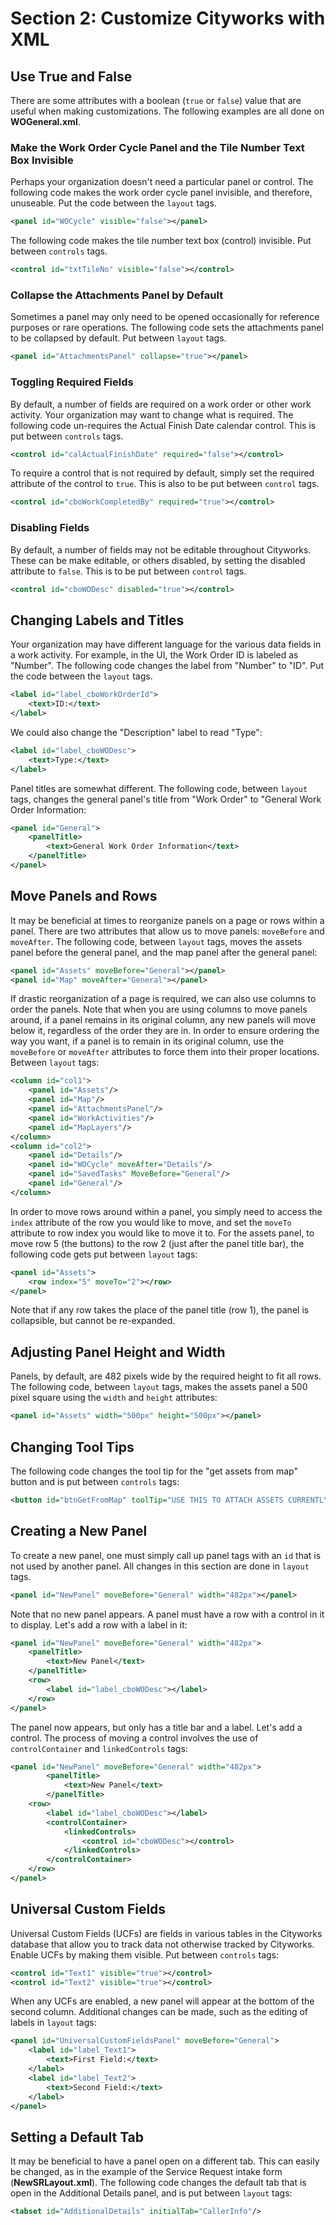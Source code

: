 # Section 2: Customize Cityworks with XML

## Use True and False
There are some attributes with a boolean (`true` or `false`) value that are useful when making customizations. The following examples are all done on **WOGeneral.xml**.

### Make the Work Order Cycle Panel and the Tile Number Text Box Invisible
Perhaps your organization doesn't need a particular panel or control. The following code makes the work order cycle panel invisible, and therefore, unuseable. Put the code between the `layout` tags.

```xml
<panel id="WOCycle" visible="false"></panel>
```
The following code makes the tile number text box (control) invisible. Put between `controls` tags.

```xml
<control id="txtTileNo" visible="false"></control>
```
### Collapse the Attachments Panel by Default

Sometimes a panel may only need to be opened occasionally for reference purposes or rare operations. The following code sets the attachments panel to be collapsed by default. Put between `layout` tags.

```xml
<panel id="AttachmentsPanel" collapse="true"></panel>
```
### Toggling Required Fields
By default, a number of fields are required on a work order or other work activity. Your organization may want to change what is required. The following code un-requires the Actual Finish Date calendar control. This is put between `controls` tags.

```xml
<control id="calActualFinishDate" required="false"></control>
```
To require a control that is not required by default, simply set the required attribute of the control to `true`. This is also to be put between `control` tags.

```xml
<control id="cboWorkCompletedBy" required="true"></control>
```
### Disabling Fields
By default, a number of fields may not be editable throughout Cityworks. These can be make editable, or others disabled, by setting the disabled attribute to `false`. This is to be put between `control` tags.

```xml
<control id="cboWODesc" disabled="true"></control>
```
## Changing Labels and Titles

Your organization may have different language for the various data fields in a work activity. For example, in the UI, the Work Order ID is labeled as "Number". The following code changes the label from "Number" to "ID". Put the code between the `layout` tags.

```xml
<label id="label_cboWorkOrderId">
	<text>ID:</text>
</label>
```
We could also change the "Description" label to read "Type":

```xml
<label id="label_cboWODesc">
	<text>Type:</text>
</label>
```
Panel titles are somewhat different. The following code, between `layout` tags, changes the general panel's title from "Work Order" to "General Work Order Information:

```xml
<panel id="General">
	<panelTitle>
		<text>General Work Order Information</text>
	</panelTitle>
</panel>
```
## Move Panels and Rows

It may be beneficial at times to reorganize panels on a page or rows within a panel. There are two attributes that allow us to move panels: `moveBefore` and `moveAfter`. The following code, between `layout` tags, moves the assets panel before the general panel, and the map panel after the general panel:

```xml
<panel id="Assets" moveBefore="General"></panel>
<panel id="Map" moveAfter="General"></panel>
```
If drastic reorganization of a page is required, we can also use columns to order the panels. Note that when you are using columns to move panels around, if a panel remains in its original column, any new panels will move below it, regardless of the order they are in. In order to ensure ordering the way you want, if a panel is to remain in its original column, use the `moveBefore` or `moveAfter` attributes to force them into their proper locations. Between `layout` tags:

```xml
<column id="col1">
	<panel id="Assets"/>
	<panel id="Map"/>
	<panel id="AttachmentsPanel"/>
	<panel id="WorkActivities"/>
	<panel id="MapLayers"/>
</column>
<column id="col2">
	<panel id="Details"/>
	<panel id="WOCycle" moveAfter="Details"/>
	<panel id="SavedTasks" MoveBefore="General"/>
	<panel id="General"/>
</column>
```

In order to move rows around within a panel, you simply need to access the `index` attribute of the row you would like to move, and set the `moveTo` attribute to row index you would like to move it to. For the assets panel, to move row 5 (the buttons) to the row 2 (just after the panel title bar), the following code gets put between `layout` tags:

```xml
<panel id="Assets">
	<row index="5" moveTo="2"></row>
</panel>
```
Note that if any row takes the place of the panel title (row 1), the panel is collapsible, but cannot be re-expanded.

## Adjusting Panel Height and Width
Panels, by default, are 482 pixels wide by the required height to fit all rows. The following code, between `layout` tags, makes the assets panel a 500 pixel square using the `width` and `height` attributes:

```xml
<panel id="Assets" width="500px" height="500px"></panel>
```
## Changing Tool Tips
The following code changes the tool tip for the "get assets from map" button and is put between `controls` tags:

```xml
<button id="btnGetFromMap" toolTip="USE THIS TO ATTACH ASSETS CURRENTLY SELECTED ON THE MAP"></button>
```

## Creating a New Panel
To create a new panel, one must simply call up panel tags with an `id` that is not used by another panel. All changes in this section are done in `layout` tags.

```xml
<panel id="NewPanel" moveBefore="General" width="482px"></panel>
```
Note that no new panel appears. A panel must have a row with a control in it to display. Let's add a row with a label  in it:

```xml
<panel id="NewPanel" moveBefore="General" width="482px">
	<panelTitle>
		<text>New Panel</text>
	</panelTitle>
	<row>
		<label id="label_cboWODesc"></label>
	</row>
</panel>
```
The panel now appears, but only has a title bar and a label. Let's add a control. The process of moving a control involves the use of `controlContainer` and `linkedControls` tags:

```xml
<panel id="NewPanel" moveBefore="General" width="482px">
		<panelTitle>
			<text>New Panel</text>
		</panelTitle>
	<row>
		<label id="label_cboWODesc"></label>
		<controlContainer>
			<linkedControls>
				<control id="cboWODesc"></control>
			</linkedControls>
		</controlContainer>
	</row>
</panel>
```
## Universal Custom Fields
Universal Custom Fields (UCFs) are fields in various tables in the Cityworks database that allow you to track data not otherwise tracked by Cityworks. Enable UCFs by making them visible. Put between `controls` tags:

```xml
<control id="Text1" visible="true"></control>
<control id="Text2" visible="true"></control>
```
When any UCFs are enabled, a new panel will appear at the bottom of the second column. Additional changes can be made, such as the editing of labels in `layout` tags:

```xml
<panel id="UniversalCustomFieldsPanel" moveBefore="General">
	<label id="label_Text1">
		<text>First Field:</text>
	</label>
	<label id="label_Text2">
		<text>Second Field:</text>
	</label>
</panel>
```

## Setting a Default Tab
It may be beneficial to have a panel open on a different tab. This can easily be changed, as in the example of the Service Request intake form (**NewSRLayout.xml**). The following code changes the default tab that is open in the Additional Details panel, and is put between `layout` tags:

```xml
<tabset id="AdditionalDetails" initialTab="CallerInfo"/>
```
